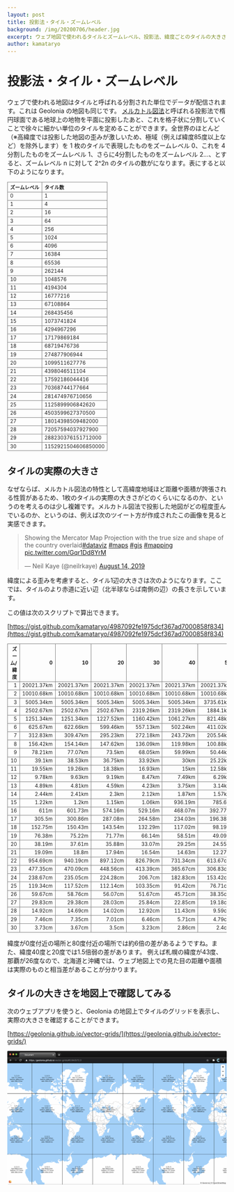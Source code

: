 ```yaml
---
layout: post
title: 投影法・タイル・ズームレベル
background: /img/20200706/header.jpg
excerpt: ウェブ地図で使われるタイルとズームレベル、投影法、緯度ごとのタイルの大きさについて。
author: kamataryo
---
```

<style>
tr, th, td {
  border: 1px solid gray;
}
table {
  font-size: .8em;
}

</style>

# 投影法・タイル・ズームレベル

ウェブで使われる地図はタイルと呼ばれる分割された単位でデータが配信されます。これは Geolonia の地図も同じです。
[メルカトル図法](https://ja.wikipedia.org/wiki/%E3%83%A1%E3%83%AB%E3%82%AB%E3%83%88%E3%83%AB%E5%9B%B3%E6%B3%95)と呼ばれる投影法で楕円球面である地球上の地物を平面に投影したあと、これを格子状に分割していくことで徐々に細かい単位のタイルを定めることができます。全世界のほとんど（※高緯度では投影した地図の歪みが激しいため、極域（例えば緯度85度以上など）を除外します）を 1 枚のタイルで表現したものをズームレベル 0、これを 4 分割したものをズームレベル 1、さらに4分割したものをズームレベル 2...、とすると、ズームレベル n に対して 2^2n のタイルの数がになります。表にすると以下のようになります。

| ズームレベル | タイル数     |
| :- |:- |
|0|1|
|1|4|
|2|16|
|3|64|
|4|256|
|5|1024|
|6|4096|
|7|16384|
|8|65536|
|9|262144|
|10|1048576|
|11|4194304|
|12|16777216|
|13|67108864|
|14|268435456|
|15|1073741824|
|16|4294967296|
|17|17179869184|
|18|68719476736|
|19|274877906944|
|20|1099511627776|
|21|4398046511104|
|22|17592186044416|
|23|70368744177664|
|24|281474976710656|
|25|1125899906842620|
|26|4503599627370500|
|27|18014398509482000|
|28|72057594037927900|
|29|288230376151712000|
|30|1152921504606850000|

## タイルの実際の大きさ

なぜならば、メルカトル図法の特性として高緯度地域ほど距離や面積が誇張される性質があるため、1枚のタイルの実際の大きさがどのくらいになるのか、というのを考えるのは少し複雑です。メルカトル図法で投影した地図がどの程度歪んでいるのか、というのは、例えば次のツイート方が作成されたこの画像を見ると実感できます。

<blockquote class="twitter-tweet"><p lang="en" dir="ltr">Showing the Mercator Map Projection with the true size and shape of the country overlaid<a href="https://twitter.com/hashtag/dataviz?src=hash&amp;ref_src=twsrc%5Etfw">#dataviz</a> <a href="https://twitter.com/hashtag/maps?src=hash&amp;ref_src=twsrc%5Etfw">#maps</a> <a href="https://twitter.com/hashtag/gis?src=hash&amp;ref_src=twsrc%5Etfw">#gis</a> <a href="https://twitter.com/hashtag/mapping?src=hash&amp;ref_src=twsrc%5Etfw">#mapping</a> <a href="https://t.co/Gqr1Dd8YrM">pic.twitter.com/Gqr1Dd8YrM</a></p>&mdash; Neil Kaye (@neilrkaye) <a href="https://twitter.com/neilrkaye/status/1161610119165161473?ref_src=twsrc%5Etfw">August 14, 2019</a></blockquote> <script async src="https://platform.twitter.com/widgets.js" charset="utf-8"></script>

緯度による歪みを考慮すると、タイル1辺の大きさは次のようになります。ここでは、タイルのより赤道に近い辺（北半球ならば南側の辺）の長さを示しています。

この値は次のスクリプトで算出できます。

[https://gist.github.com/kamataryo/4987092fe1975dcf367ad7000858f834](https://gist.github.com/kamataryo/4987092fe1975dcf367ad7000858f834)

|ズーム/緯度|0|10|20|30|40|50|60|70|80|
|-:|-:|-:|-:|-:|-:|-:|-:|-:|-:|
|1|20021.37km|20021.37km|20021.37km|20021.37km|20021.37km|20021.37km|20021.37km|20021.37km|20021.37km|
|2|10010.68km|10010.68km|10010.68km|10010.68km|10010.68km|10010.68km|10010.68km|3641.25km|3641.25km|
|3|5005.34km|5005.34km|5005.34km|5005.34km|5005.34km|3735.61km|3735.61km|1951.55km|917.17km|
|4|2502.67km|2502.67km|2502.67km|2319.26km|2319.26km|1884.1km|1401.35km|992.01km|467.27km|
|5|1251.34km|1251.34km|1227.52km|1160.42km|1061.27km|821.48km|703km|498.03km|234.73km|
|6|625.67km|622.66km|599.46km|557.13km|502.24km|411.02km|323.89km|227.64km|117.5km|
|7|312.83km|309.47km|295.23km|272.18km|243.72km|205.54km|161.98km|108.74km|56km|
|8|156.42km|154.14km|147.62km|136.09km|119.98km|100.88km|79.31km|54.38km|27.33km|
|9|78.21km|77.07km|73.5km|68.05km|59.99km|50.44km|39.24km|26.88km|13.67km|
|10|39.1km|38.53km|36.75km|33.92km|30km|25.22km|19.62km|13.44km|6.79km|
|11|19.55km|19.26km|18.38km|16.93km|15km|12.58km|9.78km|6.7km|3.4km|
|12|9.78km|9.63km|9.19km|8.47km|7.49km|6.29km|4.89km|3.35km|1.7km|
|13|4.89km|4.81km|4.59km|4.23km|3.75km|3.14km|2.44km|1.67km|849.04m|
|14|2.44km|2.41km|2.3km|2.12km|1.87km|1.57km|1.22km|835.98m|424.52m|
|15|1.22km|1.2km|1.15km|1.06km|936.19m|785.6m|611.02m|417.99m|212.22m|
|16|611m|601.73m|574.16m|529.16m|468.07m|392.77m|305.51m|208.98m|106.11m|
|17|305.5m|300.86m|287.08m|264.58m|234.03m|196.38m|152.76m|104.49m|53.05m|
|18|152.75m|150.43m|143.54m|132.29m|117.02m|98.19m|76.38m|52.24m|26.53m|
|19|76.38m|75.22m|71.77m|66.14m|58.51m|49.09m|38.19m|26.12m|13.26m|
|20|38.19m|37.61m|35.88m|33.07m|29.25m|24.55m|19.09m|13.06m|663.12cm|
|21|19.09m|18.8m|17.94m|16.54m|14.63m|12.27m|954.7cm|653.05cm|331.56cm|
|22|954.69cm|940.19cm|897.12cm|826.79cm|731.34cm|613.67cm|477.35cm|326.52cm|165.78cm|
|23|477.35cm|470.09cm|448.56cm|413.39cm|365.67cm|306.83cm|238.67cm|163.26cm|82.89cm|
|24|238.67cm|235.05cm|224.28cm|206.7cm|182.83cm|153.42cm|119.34cm|81.63cm|41.45cm|
|25|119.34cm|117.52cm|112.14cm|103.35cm|91.42cm|76.71cm|59.67cm|40.82cm|20.72cm|
|26|59.67cm|58.76cm|56.07cm|51.67cm|45.71cm|38.35cm|29.83cm|20.41cm|10.36cm|
|27|29.83cm|29.38cm|28.03cm|25.84cm|22.85cm|19.18cm|14.92cm|10.2cm|5.18cm|
|28|14.92cm|14.69cm|14.02cm|12.92cm|11.43cm|9.59cm|7.46cm|5.1cm|2.59cm|
|29|7.46cm|7.35cm|7.01cm|6.46cm|5.71cm|4.79cm|3.73cm|2.55cm|1.3cm|
|30|3.73cm|3.67cm|3.5cm|3.23cm|2.86cm|2.4cm|1.86cm|1.28cm|0.65cm|

緯度が0度付近の場所と80度付近の場所では約6倍の差があるようですね。また、緯度40度と20度では1.5倍弱の差があります。
例えば札幌の緯度が43度、那覇が26度なので、北海道と沖縄では、ウェブ地図上での見た目の距離や面積は実際のものと相当差があることが分かります。

## タイルの大きさを地図上で確認してみる

次のウェブアプリを使うと、Geolonia の地図上でタイルのグリッドを表示し、実際の大きさを確認することができます。

[https://geolonia.github.io/vector-grids/](https://geolonia.github.io/vector-grids/)

![Grid app](/img/20200706/grid.png)
